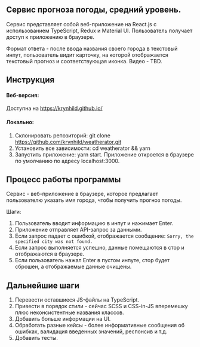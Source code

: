 ## Сервис прогноза погоды, средний уровень.

Сервис представляет собой веб-приложение на React.js с использованием TypeScript, Redux и Material UI.
Пользователь получает доступ к приложению в браузере.

Формат ответа - после ввода названия своего города в текстовый инпут, пользователь видит карточку, на которой отображается текстовый прогноз и соответствующая иконка.
Видео - TBD.

## Инструкция

#### Веб-версия:
Доступна на https://krynhild.github.io/

#### Локально:
1. Склонировать репозиторий: git clone https://github.com/krynhild/weatherator.git
2. Установить все зависимости: cd weatherator && yarn
3. Запустить приложение: yarn start. Приложение откроется в браузере по умолчанию по адресу localhost:3000.


## Процесс работы программы
Сервис - веб-приложение в браузере, которое предлагает пользователю указать имя города, чтобы получить прогноз погоды.

Шаги:
1. Пользователь вводит информацию в инпут и нажимает Enter.
2. Приложение отправляет API-запрос за данными.
3. Если запрос падает с ошибкой, отображается сообщение: `Sorry, the specified city was not found.`
4. Если запрос выполняется успешно, данные помещаются в стор и отображаются в браузере.
5. Если пользователь нажал Enter в пустом инпуте, стор будет сброшен, а отображаемые данные очищены.

## Дальнейшие шаги
1. Перевести оставшиеся JS-файлы на TypeScript.
2. Привести в порядок стили - сейчас SCSS и CSS-in-JS вперемешку плюс неконсистентные названия классов.
3. Добавить больше информации на UI.
4. Обработать разные кейсы - более информативные сообщения об ошибках, валидация введенных значений, респонсив и т.д.
5. Добавить тесты.
